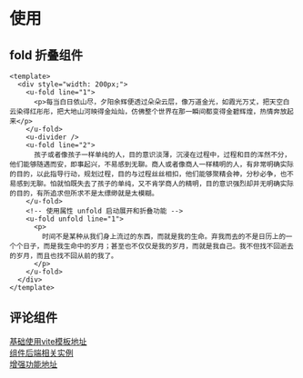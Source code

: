 # 使用

## fold 折叠组件

```vue
<template>
  <div style="width: 200px;">
    <u-fold line="1">
      <p>每当白日依山尽，夕阳余辉便透过朵朵云层，像万道金光，如霞光万丈，把天空白云染得红彤彤，把大地山河映得金灿灿，仿佛整个世界在那一瞬间都变得金碧辉煌，热情奔放起来</p>
    </u-fold>
    <u-divider />
    <u-fold line="2">
      孩子或者像孩子一样单纯的人，目的意识淡薄，沉浸在过程中，过程和目的浑然不分，他们能够随遇而安，即事起兴，不易感到无聊。商人或者像商人一样精明的人，有非常明确实际的目的，以此指导行动，规划过程，目的与过程丝丝相扣，他们能够聚精会神，分秒必争，也不易感到无聊。怕就怕既失去了孩子的单纯，又不肯学商人的精明，目的意识强烈却并无明确实际的目的，有所追求但所求不是太缥缈就是太模糊。
    </u-fold>
    <!-- 使用属性 unfold 启动展开和折叠功能 -->
    <u-fold unfold line="1">
      <p>
        时间不是某种从我们身上流过的东西，而就是我的生命。弃我而去的不是日历上的一个个日子，而是我生命中的岁月；甚至也不仅仅是我的岁月，而就是我自己。我不但找不回逝去的岁月，而且也找不回从前的我了。
      </p>
    </u-fold>
  </div>
</template>
```


## 评论组件
[基础使用vite模板地址](https://gitee.com/undraw/undraw-ui-demo/tree/master/Vue)  
[组件后端相关实例](https://gitee.com/undraw/undraw-ui-demo/tree/master/Java)  
[增强功能地址](/components/comment.html)